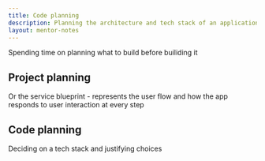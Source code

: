 ```yaml
---
title: Code planning
description: Planning the architecture and tech stack of an application
layout: mentor-notes
---
```


Spending time on planning what to build before builiding it

## Project planning

Or the service blueprint - represents the user flow and how the app responds to user interaction at every step

## Code planning

Deciding on a tech stack and justifying choices
